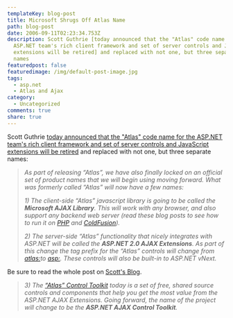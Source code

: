 ```yaml
---
templateKey: blog-post
title: Microsoft Shrugs Off Atlas Name
path: blog-post
date: 2006-09-11T02:23:34.753Z
description: Scott Guthrie [today announced that the "Atlas" code name for the
  ASP.NET team's rich client framework and set of server controls and JavaScript
  extensions will be retired] and replaced with not one, but three separate
  names
featuredpost: false
featuredimage: /img/default-post-image.jpg
tags:
  - asp.net
  - Atlas and Ajax
category:
  - Uncategorized
comments: true
share: true
---
```

<!--StartFragment-->

Scott Guthrie [today announced that the "Atlas" code name for the ASP.NET team's rich client framework and set of server controls and JavaScript extensions will be retired](http://weblogs.asp.net/scottgu/archive/2006/09/11/_2200_Atlas_2200_-1.0-Naming-and-Roadmap.aspx) and replaced with not one, but three separate names:

> *As part of releasing “Atlas”, we have also finally locked on an official set of product names that we will begin using moving forward. What was formerly called “Atlas” will now have a few names:*
>
> *1) The client-side “Atlas” javascript library is going to be called the **Microsoft AJAX Library**. This will work with any browser, and also support any backend web server (read these blog posts to see how to run it on [PHP](http://www.shankun.com/Atlas_Php_2.aspx) and [ColdFusion](http://blogs.msdn.com/brada/archive/2006/06/29/649944.aspx)).*
>
> *2) The server-side “Atlas” functionality that nicely integrates with ASP.NET will be called the **ASP.NET 2.0 AJAX Extensions**. As part of this change the tag prefix for the “Atlas” controls will change from <atlas:>to <asp:>. These controls will also be built-in to ASP.NET vNext.*

Be sure to read the whole post on [Scott's Blog](http://weblogs.asp.net/scottgu/archive/2006/09/11/_2200_Atlas_2200_-1.0-Naming-and-Roadmap.aspx).

> *3) The [“Atlas” Control Toolkit](http://atlas.asp.net/default.aspx?tabid=47&subtabid=477) today is a set of free, shared source controls and components that help you get the most value from the ASP.NET AJAX Extensions. Going forward, the name of the project will change to be the **ASP.NET AJAX Control Toolkit**.*

<!--EndFragment-->